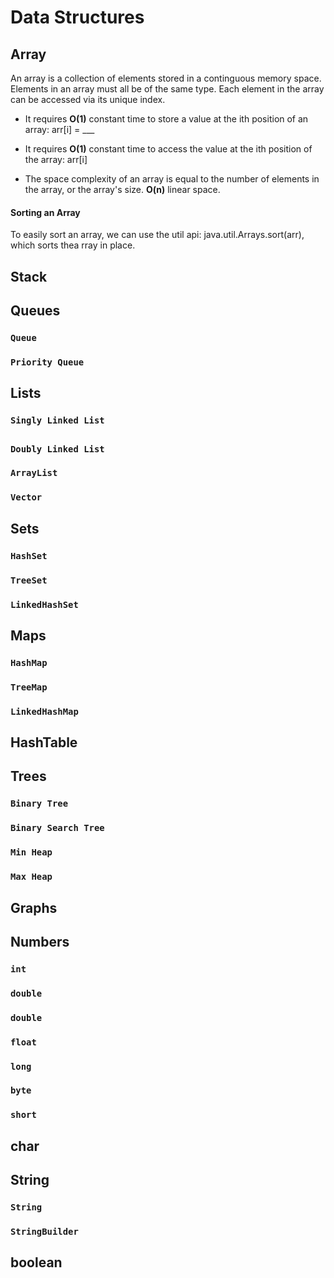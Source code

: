 # Data Structures

## Array

An array is a collection of elements stored in a continguous memory space. Elements in an array must all be of the same type. Each element in the array can be accessed via its unique index.

- It requires **O(1)** constant time to store a value at the ith position of an array: arr[i] = ___

- It requires **O(1)** constant time to access the value at the ith position of the array: arr[i]

- The space complexity of an array is equal to the number of elements in the array, or the array's size. **O(n)** linear space.

#### Sorting an Array

To easily sort an array, we can use the util api: java.util.Arrays.sort(arr), which sorts thea rray in place.

## Stack

## Queues

### `Queue`

### `Priority Queue`

## Lists

### `Singly Linked List`

##

### `Doubly Linked List`

### `ArrayList`

### `Vector`

## Sets

### `HashSet`

### `TreeSet`

### `LinkedHashSet`

## Maps

### `HashMap`

### `TreeMap`

### `LinkedHashMap`

## HashTable

## Trees

### `Binary Tree`

### `Binary Search Tree`

### `Min Heap`

### `Max Heap`

## Graphs

## Numbers

### `int`

### `double`

### `double`

### `float`

### `long`

### `byte`

### `short`

## char

## String

### `String`

### `StringBuilder`

## boolean